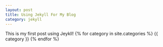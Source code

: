 ```yaml
---
layout: post
title: Using Jekyll For My Blog
category: jekyll
---
```


This is my first post using Jeykll!
{% for category in site.categories %}
  {{ category }}
{% endfor %}